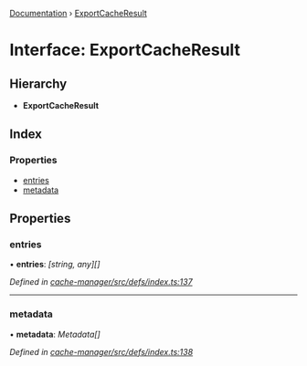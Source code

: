 [Documentation](../README.md) › [ExportCacheResult](exportcacheresult.md)

# Interface: ExportCacheResult

## Hierarchy

* **ExportCacheResult**

## Index

### Properties

* [entries](exportcacheresult.md#entries)
* [metadata](exportcacheresult.md#metadata)

## Properties

###  entries

• **entries**: *[string, any][]*

*Defined in [cache-manager/src/defs/index.ts:137](https://github.com/badbatch/graphql-box/blob/0f66f3fd/packages/cache-manager/src/defs/index.ts#L137)*

___

###  metadata

• **metadata**: *Metadata[]*

*Defined in [cache-manager/src/defs/index.ts:138](https://github.com/badbatch/graphql-box/blob/0f66f3fd/packages/cache-manager/src/defs/index.ts#L138)*
